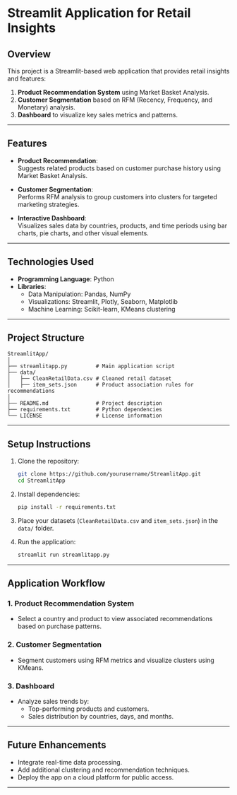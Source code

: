 # **Streamlit Application for Retail Insights**

## **Overview**  
This project is a Streamlit-based web application that provides retail insights and features:  
1. **Product Recommendation System** using Market Basket Analysis.  
2. **Customer Segmentation** based on RFM (Recency, Frequency, and Monetary) analysis.  
3. **Dashboard** to visualize key sales metrics and patterns.

---

## **Features**
- **Product Recommendation**:  
  Suggests related products based on customer purchase history using Market Basket Analysis.

- **Customer Segmentation**:  
  Performs RFM analysis to group customers into clusters for targeted marketing strategies.

- **Interactive Dashboard**:  
  Visualizes sales data by countries, products, and time periods using bar charts, pie charts, and other visual elements.

---

## **Technologies Used**
- **Programming Language**: Python  
- **Libraries**:  
  - Data Manipulation: Pandas, NumPy  
  - Visualizations: Streamlit, Plotly, Seaborn, Matplotlib  
  - Machine Learning: Scikit-learn, KMeans clustering  

---

## **Project Structure**
```
StreamlitApp/
│
├── streamlitapp.py         # Main application script
├── data/
│   ├── CleanRetailData.csv # Cleaned retail dataset
│   ├── item_sets.json      # Product association rules for recommendations
│
├── README.md               # Project description
├── requirements.txt        # Python dependencies
└── LICENSE                 # License information
```

---

## **Setup Instructions**
1. Clone the repository:
   ```bash
   git clone https://github.com/yourusername/StreamlitApp.git
   cd StreamlitApp
   ```

2. Install dependencies:
   ```bash
   pip install -r requirements.txt
   ```

3. Place your datasets (`CleanRetailData.csv` and `item_sets.json`) in the `data/` folder.

4. Run the application:
   ```bash
   streamlit run streamlitapp.py
   ```

---

## **Application Workflow**
### **1. Product Recommendation System**
- Select a country and product to view associated recommendations based on purchase patterns.  

### **2. Customer Segmentation**
- Segment customers using RFM metrics and visualize clusters using KMeans.  

### **3. Dashboard**
- Analyze sales trends by:
  - Top-performing products and customers.
  - Sales distribution by countries, days, and months.

---

## **Future Enhancements**
- Integrate real-time data processing.  
- Add additional clustering and recommendation techniques.  
- Deploy the app on a cloud platform for public access.

--- 


